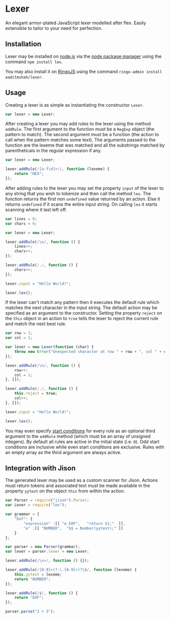 # Lexer #

An elegant armor-plated JavaScript lexer modelled after flex. Easily extensible to tailor to your need for perfection.

## Installation ##

Lexer may be installed on [node.js](http://nodejs.org/ "node.js") via the [node package manager](https://npmjs.org/ "npm") using the command `npm install lex`.

You may also install it on [RingoJS](http://ringojs.org/ "Home - RingoJS") using the command `ringo-admin install aaditmshah/lexer`.

## Usage ##

Creating a lexer is as simple as instantiating the constructor `Lexer`.

```javascript
var lexer = new Lexer;
```

After creating a lexer you may add rules to the lexer using the method `addRule`. The first argument to the function must be a `RegExp` object (the pattern to match). The second argument must be a function (the action to call when the pattern matches some text). The arguments passed to the function are the lexeme that was matched and all the substrings matched by parentheticals in the regular expression if any.

```javascript
var lexer = new Lexer;

lexer.addRule(/[a-f\d]+/i, function (lexeme) {
    return "HEX";
});
```

After adding rules to the lexer you may set the property `input` of the lexer to any string that you wish to tokenize and then call the method `lex`. The function returns the first non `undefined` value returned by an action. Else it returns `undefined` if it scans the entire input string. On calling `lex` it starts scanning where it last left off.

```javascript
var lines = 0;
var chars = 0;

var lexer = new Lexer;

lexer.addRule(/\n/, function () {
    lines++;
    chars++;
});

lexer.addRule(/./, function () {
    chars++;
});

lexer.input = "Hello World!";

lexer.lex();
```

If the lexer can't match any pattern then it executes the default rule which matches the next character in the input string. The default action may be specified as an argument to the constructor. Setting the property `reject` on the `this` object in an action to `true` tells the lexer to reject the current rule and match the next best rule.

```javascript
var row = 1;
var col = 1;

var lexer = new Lexer(function (char) {
    throw new Error("Unexpected character at row " + row + ", col " + col + ": " + char);
});

lexer.addRule(/\n/, function () {
    row++;
    col = 1;
}, []);

lexer.addRule(/./, function () {
    this.reject = true;
    col++;
}, []);

lexer.input = "Hello World!";

lexer.lex();
```

You may even specify [start conditions](http://flex.sourceforge.net/manual/Start-Conditions.html "Start Conditions - Lexical Analysis With Flex, for Flex 2.5.37") for every rule as an optional third argument to the `addRule` method (which must be an array of unsigned integers). By default all rules are active in the initial state (i.e. `0`). Odd start conditions are inclusive while even start conditions are exclusive. Rules with an empty array as the third argument are always active.

## Integration with Jison ##

The generated lexer may be used as a custom scanner for Jison. Actions must return tokens and associated text must be made available in the property `yytext` on the object `this` from within the action.

```javascript
var Parser = require("jison").Parser;
var Lexer = require("lex");

var grammar = {
    "bnf": {
        "expression" :[[ "e EOF",   "return $1;"  ]],
        "e" :[[ "NUMBER",  "$$ = Number(yytext);" ]]
    }
};

var parser = new Parser(grammar);
var lexer = parser.lexer = new Lexer;

lexer.addRule(/\s+/, function () {});

lexer.addRule(/[0-9]+(?:\.[0-9]+)?\b/, function (lexeme) {
    this.yytext = lexeme;
    return "NUMBER";
});

lexer.addRule(/$/, function () {
    return "EOF";
});

parser.parse("2 + 3");
```
